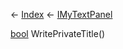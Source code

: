 ← [Index](Api-Index) ← [IMyTextPanel](Sandbox.ModAPI.Ingame.IMyTextPanel)

[bool](System.Boolean) WritePrivateTitle()